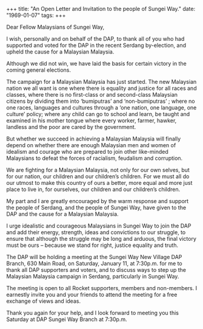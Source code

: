 +++ 
title: "An Open Letter and Invitation to the people of Sungei Way."
date: "1969-01-07"
tags:
+++

Dear Fellow Malaysians of Sungei Way,
	
I wish, personally and on behalf of the DAP, to thank all of you who had supported and voted for the DAP in the recent Serdang by-election, and upheld the cause for a Malaysian Malaysia.
	
Although we did not win, we have laid the basis for certain victory in the coming general elections.
	
The campaign for a Malaysian Malaysia has just started. The new Malaysian nation we all want is one where there is equality and justice for all races and classes, where there is no first-class or and second-class Malaysian citizens by dividing them into ‘bumiputras’ and ‘non-bumiputras’ ; where no one races, languages and cultures through a ‘one nation, one language, one culture’ policy; where any child can go to school and learn, be taught and examined in his mother tongue where every worker, farmer, hawker, landless and the poor are cared by the government.
	
But whether we succeed in achieving a Malaysian Malaysia will finally depend on whether there are enough Malaysian men and women of idealism and courage who are prepared to join other like-minded Malaysians to defeat the forces of racialism, feudalism and corruption.</u>
	
We are fighting for a Malaysian Malaysia, not only for our own selves, but for our nation, our children and our children’s children. For we must all do our utmost to make this country of ours a better, more equal and more just place to live in, for ourselves, our children and our children’s children.
	
My part and I are greatly encouraged by the warm response and support the people of Serdang, and the people of Sungei Way, have given to the DAP and the cause for a Malaysian Malaysia.
	
I urge idealistic and courageous Malaysians in Sungei Way to join the DAP and add their energy, strength, ideas and convictions to our struggle, to ensure that although the struggle may be long and arduous, the final victory must be ours – because we stand for right, justice equality and truth.
	
The DAP will be holding a meeting at the Sungei Way New Village DAP Branch, 630 Main Road, on Saturday, January 11, at 7:30p.m. for me to thank all DAP supporters and voters, and to discuss ways to step up the Malaysian Malaysia campaign in Serdang, particularly in Sungei Way.
	
The meeting is open to all Rocket supporters, members and non-members. I earnestly invite you and your friends to attend the meeting for a free exchange of views and ideas.
	
Thank you again for your help, and I look forward to meeting you this Saturday at DAP Sungei Way Branch at 7:30p.m. 
